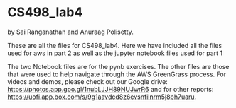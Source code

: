 # CS498_lab4

by Sai Ranganathan and Anuraag Polisetty. 

These are all the files for CS498_lab4. Here we have included all the files used for aws in part 2 as well as the jupyter notebook files used for part 1


The two Notebook files are for the pynb exercises. The other files are those that were used to help navigate through the AWS GreenGrass process. For videos and demos, please check out our Google drive: https://photos.app.goo.gl/1nubLJJH89NUJwrR6 and for other reports: https://uofi.app.box.com/s/9g1aavdcd8z6evsnfilnrm5j8ph7uaru. 
